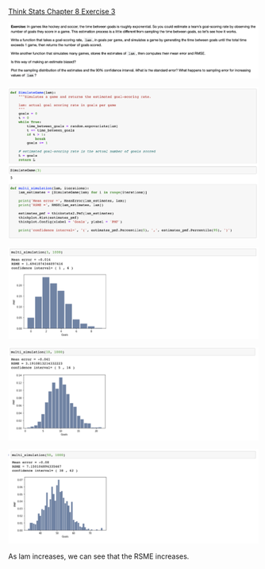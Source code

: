 [Think Stats Chapter 8 Exercise 3](http://greenteapress.com/thinkstats2/html/thinkstats2009.html#toc77)

![cdf](Markdown_photos/8-3_question.png)

![cdf](Markdown_photos/8-3_solution(1).png)

![cdf](Markdown_photos/8-3_solution(2).png)

![cdf](Markdown_photos/8-3_solution(3).png)

![cdf](Markdown_photos/8-3_solution(4).png)

As lam increases, we can see that the RSME increases.